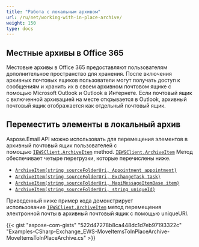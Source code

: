 ```yaml
---
title: "Работа с локальным архивом"
url: /ru/net/working-with-in-place-archive/
weight: 150
type: docs
---
```



## **Местные архивы в Office 365**

Местовые архивы в Office 365 предоставляют пользователям дополнительное пространство для хранения. После включения архивных почтовых ящиков пользователи могут получать доступ к сообщениям и хранить их в своем архивном почтовом ящике с помощью Microsoft Outlook и Outlook в Интернете. Если почтовый ящик с включенной архивацией на месте открывается в Outlook, архивный почтовый ящик отображается как отдельный почтовый ящик.

## **Переместить элементы в локальный архив**

Aspose.Email API можно использовать для перемещения элементов в архивный почтовый ящик пользователей с помощью [`IEWSClient.ArchiveItem`](https://reference.aspose.com/email/net/aspose.email.clients.exchange.webservice/iewsclient/archiveitem/#archiveitem/) method. [`IEWSClient.ArchiveItem`](https://reference.aspose.com/email/net/aspose.email.clients.exchange.webservice/iewsclient/archiveitem/#archiveitem/) Метод обеспечивает четыре перегрузки, которые перечислены ниже.

- [`ArchiveItem(string sourceFolderUri, Appointment appointment)`](https://reference.aspose.com/email/net/aspose.email.clients.exchange.webservice/iewsclient/archiveitem/#archiveitem)
- [`ArchiveItem(string sourceFolderUri, ExchangeTask task)`](https://reference.aspose.com/email/net/aspose.email.clients.exchange.webservice/iewsclient/archiveitem/#archiveitem_1)
- [`ArchiveItem(string sourceFolderUri, MapiMessageItemBase item)`](https://reference.aspose.com/email/net/aspose.email.clients.exchange.webservice/iewsclient/archiveitem/#archiveitem_2)
- [`ArchiveItem(string sourceFolderUri, string uniqueId)`](https://reference.aspose.com/email/net/aspose.email.clients.exchange.webservice/iewsclient/archiveitem/#archiveitem_3)

Приведенный ниже пример кода демонстрирует использование [`IEWSClient.ArchiveItem`](https://reference.aspose.com/email/net/aspose.email.clients.exchange.webservice/iewsclient/archiveitem/#archiveitem/) метод перемещения электронной почты в архивный почтовый ящик с помощью uniqueURI.

{{< gist "aspose-com-gists" "522d47278b8ca448dc1d7eb97193322c" "Examples-CSharp-Exchange_EWS-MoveItemsToInPlaceArchive-MoveItemsToInPlaceArchive.cs" >}}
